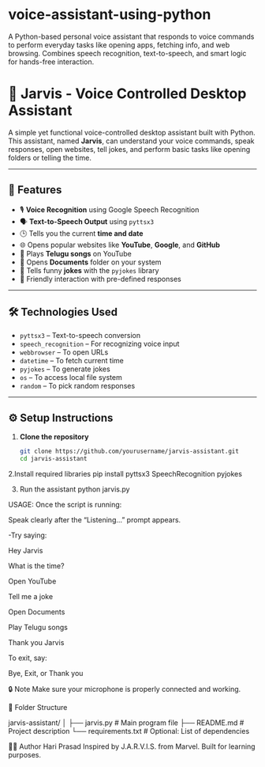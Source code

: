 # voice-assistant-using-python
A Python-based personal voice assistant that responds to voice commands to perform everyday tasks like opening apps, fetching info, and web browsing. Combines speech recognition, text-to-speech, and smart logic for hands-free interaction.

# 🧠 Jarvis - Voice Controlled Desktop Assistant

A simple yet functional voice-controlled desktop assistant built with Python. This assistant, named **Jarvis**, can understand your voice commands, speak responses, open websites, tell jokes, and perform basic tasks like opening folders or telling the time.

---

## 📌 Features

- 🎙️ **Voice Recognition** using Google Speech Recognition
- 🗣️ **Text-to-Speech Output** using `pyttsx3`
- 🕒 Tells you the current **time and date**
- 🌐 Opens popular websites like **YouTube**, **Google**, and **GitHub**
- 🎵 Plays **Telugu songs** on YouTube
- 📂 Opens **Documents** folder on your system
- 🤖 Tells funny **jokes** with the `pyjokes` library
- 💬 Friendly interaction with pre-defined responses

---

## 🛠️ Technologies Used

- `pyttsx3` – Text-to-speech conversion
- `speech_recognition` – For recognizing voice input
- `webbrowser` – To open URLs
- `datetime` – To fetch current time
- `pyjokes` – To generate jokes
- `os` – To access local file system
- `random` – To pick random responses

---

## ⚙️ Setup Instructions

1. **Clone the repository**
   ```bash
   git clone https://github.com/yourusername/jarvis-assistant.git
   cd jarvis-assistant

2.Install required libraries
    pip install pyttsx3 SpeechRecognition pyjokes

3. Run the assistant
    python jarvis.py


USAGE: 
Once the script is running:

Speak clearly after the “Listening…” prompt appears.

-Try saying:

Hey Jarvis

What is the time?

Open YouTube

Tell me a joke

Open Documents

Play Telugu songs

Thank you Jarvis

To exit, say:

Bye, Exit, or Thank you


🔒 Note
Make sure your microphone is properly connected and working.



📁 Folder Structure

jarvis-assistant/
│
├── jarvis.py            # Main program file
├── README.md            # Project description
└── requirements.txt     # Optional: List of dependencies


🙋‍♂️ Author
Hari Prasad
Inspired by J.A.R.V.I.S. from Marvel. Built for learning purposes.